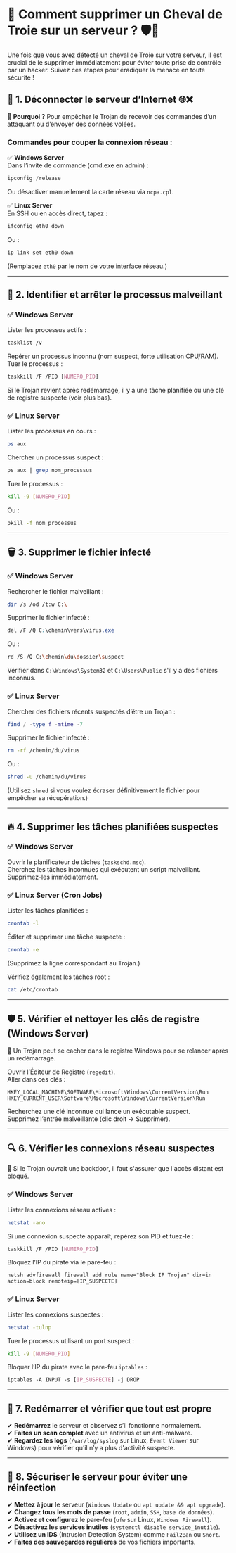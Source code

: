 # 🛑 Comment supprimer un Cheval de Troie sur un serveur ? 🛡🐴

Une fois que vous avez détecté un cheval de Troie sur votre serveur, il est crucial de le supprimer immédiatement pour éviter toute prise de contrôle par un hacker. Suivez ces étapes pour éradiquer la menace en toute sécurité !

## 🚨 1. Déconnecter le serveur d’Internet 🌐❌

🔹 **Pourquoi ?** Pour empêcher le Trojan de recevoir des commandes d’un attaquant ou d’envoyer des données volées.

### Commandes pour couper la connexion réseau :

✅ **Windows Server**  
Dans l’invite de commande (cmd.exe en admin) :

```powershell
ipconfig /release
```
Ou désactiver manuellement la carte réseau via `ncpa.cpl`.

✅ **Linux Server**  
En SSH ou en accès direct, tapez :

```bash
ifconfig eth0 down
```
Ou :

```bash
ip link set eth0 down
```
(Remplacez `eth0` par le nom de votre interface réseau.)

---

## 🔎 2. Identifier et arrêter le processus malveillant

### ✅ Windows Server
Lister les processus actifs :

```bash
tasklist /v
```

Repérer un processus inconnu (nom suspect, forte utilisation CPU/RAM).  
Tuer le processus :

```css
taskkill /F /PID [NUMERO_PID]
```

Si le Trojan revient après redémarrage, il y a une tâche planifiée ou une clé de registre suspecte (voir plus bas).

### ✅ Linux Server
Lister les processus en cours :

```bash
ps aux
```

Chercher un processus suspect :

```perl
ps aux | grep nom_processus
```

Tuer le processus :

```bash
kill -9 [NUMERO_PID]
```
Ou :

```bash
pkill -f nom_processus
```

---

## 🗑 3. Supprimer le fichier infecté

### ✅ Windows Server
Rechercher le fichier malveillant :

```bash
dir /s /od /t:w C:\
```

Supprimer le fichier infecté :

```css
del /F /Q C:\chemin\vers\virus.exe
```
Ou :

```bash
rd /S /Q C:\chemin\du\dossier\suspect
```

Vérifier dans `C:\Windows\System32` et `C:\Users\Public` s'il y a des fichiers inconnus.

### ✅ Linux Server
Chercher des fichiers récents suspectés d’être un Trojan :

```lua
find / -type f -mtime -7
```

Supprimer le fichier infecté :

```bash
rm -rf /chemin/du/virus
```
Ou :

```bash
shred -u /chemin/du/virus
```
(Utilisez `shred` si vous voulez écraser définitivement le fichier pour empêcher sa récupération.)

---

## 🔥 4. Supprimer les tâches planifiées suspectes

### ✅ Windows Server
Ouvrir le planificateur de tâches (`taskschd.msc`).  
Cherchez les tâches inconnues qui exécutent un script malveillant.  
Supprimez-les immédiatement.

### ✅ Linux Server (Cron Jobs)
Lister les tâches planifiées :

```bash
crontab -l
```

Éditer et supprimer une tâche suspecte :

```bash
crontab -e
```
(Supprimez la ligne correspondant au Trojan.)

Vérifiez également les tâches root :

```bash
cat /etc/crontab
```

---

## 🛡 5. Vérifier et nettoyer les clés de registre (Windows Server)

📌 Un Trojan peut se cacher dans le registre Windows pour se relancer après un redémarrage.

Ouvrir l’Éditeur de Registre (`regedit`).  
Aller dans ces clés :

```plaintext
HKEY_LOCAL_MACHINE\SOFTWARE\Microsoft\Windows\CurrentVersion\Run
HKEY_CURRENT_USER\Software\Microsoft\Windows\CurrentVersion\Run
```

Recherchez une clé inconnue qui lance un exécutable suspect.  
Supprimez l’entrée malveillante (clic droit → Supprimer).

---

## 🔍 6. Vérifier les connexions réseau suspectes

📌 Si le Trojan ouvrait une backdoor, il faut s'assurer que l'accès distant est bloqué.

### ✅ Windows Server
Lister les connexions réseau actives :

```bash
netstat -ano
```

Si une connexion suspecte apparaît, repérez son PID et tuez-le :

```css
taskkill /F /PID [NUMERO_PID]
```

Bloquez l’IP du pirate via le pare-feu :

```pgsql
netsh advfirewall firewall add rule name="Block IP Trojan" dir=in action=block remoteip=[IP_SUSPECTE]
```

### ✅ Linux Server
Lister les connexions suspectes :

```bash
netstat -tulnp
```

Tuer le processus utilisant un port suspect :

```bash
kill -9 [NUMERO_PID]
```

Bloquer l’IP du pirate avec le pare-feu `iptables` :

```css
iptables -A INPUT -s [IP_SUSPECTE] -j DROP
```

---

## 🔄 7. Redémarrer et vérifier que tout est propre

✔ **Redémarrez** le serveur et observez s’il fonctionne normalement.  
✔ **Faites un scan complet** avec un antivirus et un anti-malware.  
✔ **Regardez les logs** (`/var/log/syslog` sur Linux, `Event Viewer` sur Windows) pour vérifier qu’il n’y a plus d'activité suspecte.

---

## 🚀 8. Sécuriser le serveur pour éviter une réinfection

✔ **Mettez à jour** le serveur (`Windows Update` ou `apt update && apt upgrade`).  
✔ **Changez tous les mots de passe** (`root`, `admin`, `SSH`, `base de données`).  
✔ **Activez et configurez** le pare-feu (`ufw` sur Linux, `Windows Firewall`).  
✔ **Désactivez les services inutiles** (`systemctl disable service_inutile`).  
✔ **Utilisez un IDS** (Intrusion Detection System) comme `Fail2Ban` ou `Snort`.  
✔ **Faites des sauvegardes régulières** de vos fichiers importants.